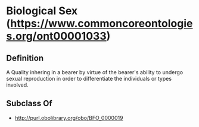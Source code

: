 # Biological Sex (https://www.commoncoreontologies.org/ont00001033)

## Definition
A Quality inhering in a bearer by virtue of the bearer's ability to undergo sexual reproduction in order to differentiate the individuals or types involved.

## Subclass Of
- http://purl.obolibrary.org/obo/BFO_0000019

